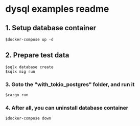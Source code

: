 # dysql examples readme

## 1. Setup database container
```
$docker-compose up -d
```
## 2. Prepare test data
```
$sqlx database create
$sqlx mig run
```
### 3. Goto the "with_tokio_postgres" folder, and run it
```
$cargo run
```
### 4. After all, you can uninstall database container
```
$docker-compose down
```
